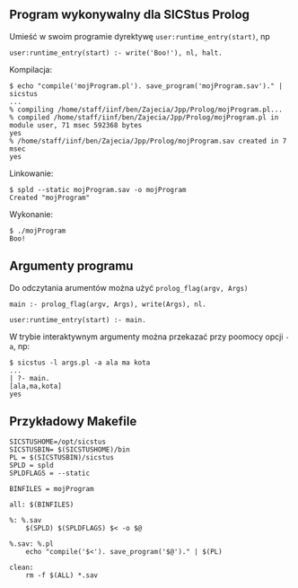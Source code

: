 ## Program wykonywalny dla SICStus Prolog

Umieść w swoim programie dyrektywę `user:runtime_entry(start)`, np

```
user:runtime_entry(start) :- write('Boo!'), nl, halt.
```

Kompilacja:

```
$ echo "compile('mojProgram.pl'). save_program('mojProgram.sav')." | sicstus
...
% compiling /home/staff/iinf/ben/Zajecia/Jpp/Prolog/mojProgram.pl...
% compiled /home/staff/iinf/ben/Zajecia/Jpp/Prolog/mojProgram.pl in module user, 71 msec 592368 bytes
yes
% /home/staff/iinf/ben/Zajecia/Jpp/Prolog/mojProgram.sav created in 7 msec
yes
```

Linkowanie:


```
$ spld --static mojProgram.sav -o mojProgram
Created "mojProgram"
```

Wykonanie:

```
$ ./mojProgram 
Boo!
```
## Argumenty programu
Do odczytania arumentów można użyć `prolog_flag(argv, Args)`

```
main :- prolog_flag(argv, Args), write(Args), nl.

user:runtime_entry(start) :- main.
```

W trybie interaktywnym argumenty można przekazać przy poomocy opcji `-a`, np:

```
$ sicstus -l args.pl -a ala ma kota
...
| ?- main.
[ala,ma,kota]
yes
```

## Przykładowy Makefile

```
SICSTUSHOME=/opt/sicstus
SICSTUSBIN= $(SICSTUSHOME)/bin
PL = $(SICSTUSBIN)/sicstus
SPLD = spld
SPLDFLAGS = --static 

BINFILES = mojProgram

all: $(BINFILES)

%: %.sav
	$(SPLD) $(SPLDFLAGS) $< -o $@ 

%.sav: %.pl
	echo "compile('$<'). save_program('$@')." | $(PL)

clean:
	rm -f $(ALL) *.sav
```
